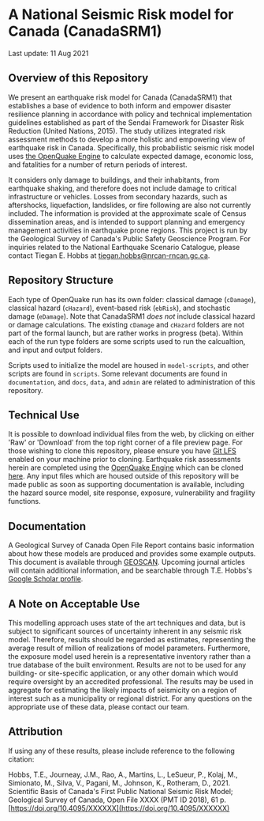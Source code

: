 # A National Seismic Risk model for Canada (CanadaSRM1)

Last update: 11 Aug 2021

## Overview of this Repository

We present an earthquake risk model for Canada (CanadaSRM1) that establishes a base of evidence to both inform and empower disaster resilience planning in accordance with policy and technical implementation guidelines established as part of the Sendai Framework for Disaster Risk Reduction (United Nations, 2015). The study utilizes integrated risk assessment methods to develop a more holistic and empowering view of earthquake risk in Canada. Specifically, this probabilistic seismic risk model uses [the OpenQuake Engine](https://www.globalquakemodel.org/openquake) to calculate expected damage, economic loss, and fatalities for a number of return periods of interest. 

It considers only damage to buildings, and their inhabitants, from earthquake shaking, and therefore does not include damage to critical infrastructure or vehicles. Losses from secondary hazards, such as aftershocks, liquefaction, landslides, or fire following are also not currently included. The information is provided at the approximate scale of Census dissemination areas, and is intended to support planning and emergency management activities in earthquake prone regions. This project is run by the Geological Survey of Canada's Public Safety Geoscience Program. For inquiries related to the National Earthquake Scenario Catalogue, please contact Tiegan E. Hobbs at tiegan.hobbs@nrcan-rncan.gc.ca. 

## Repository Structure

Each type of OpenQuake run has its own folder: classical damage (`cDamage`), classical hazard (`cHazard`), event-based risk (`ebRisk`), and stochastic damage (`eDamage`). Note that CanadaSRM1 *does not* include classical hazard or damage calculations. The existing `cDamage` and `cHazard` folders are not part of the formal launch, but are rather works in progress (beta). Within each of the run type folders are some scripts used to run the calcualtion, and input and output folders. 

Scripts used to initialize the model are housed in `model-scripts`, and other scripts are found in `scripts`. Some relevant documents are found in `documentation`, and `docs`, `data`, and `admin` are related to administration of this repository.

## Technical Use

It is possible to download individual files from the web, by clicking on either 'Raw' or 'Download' from the top right corner of a file preview page. For those wishing to clone this repository, please ensure you have [Git LFS](https://git-lfs.github.com/) enabled on your machine prior to cloning. Earthquake risk assessments herein are completed using the [OpenQuake Engine](https://www.globalquakemodel.org/openquake) which can be cloned [here](https://github.com/gem/oq-engine). Any input files which are housed outside of this repository will be made public as soon as supporting documentation is available, including the hazard source model, site response, exposure, vulnerability and fragility functions. 

## Documentation

A Geological Survey of Canada Open File Report contains basic information about how these models are produced and provides some example outputs. This document is available through [GEOSCAN](https://geoscan.nrcan.gc.ca/). Upcoming journal articles will contain additional information, and be searchable through T.E. Hobbs's [Google Scholar profile](https://scholar.google.ca/citations?user=0hqT-owAAAAJ&hl=en&oi=ao). 

## A Note on Acceptable Use

This modelling approach uses state of the art techniques and data, but is subject to significant sources of uncertainty inherent in any seismic risk model. Therefore, results should be regarded as estimates, representing the average result of million of realizations of model parameters. Furthermore, the exposure model used herein is a representative inventory rather than a true database of the built environment. Results are not to be used for any building- or site-specific application, or any other domain which would require oversight by an accredited professional. The results may be used in aggregate for estimating the likely impacts of seismicity on a region of interest such as a municipality or regional district. For any questions on the appropriate use of these data, please contact our team.

## Attribution

If using any of these results, please include reference to the following citation:

Hobbs, T.E., Journeay, J.M., Rao, A., Martins, L., LeSueur, P., Kolaj, M., Simionato, M., Silva, V., Pagani, M., Johnson, K., Rotheram, D., 2021. Scientific Basis of Canada's First Public National Seismic Risk Model; Geological Survey of Canada, Open File XXXX (PMT ID 2018), 61 p. [https://doi.org/10.4095/XXXXXX](https://doi.org/10.4095/XXXXXX)